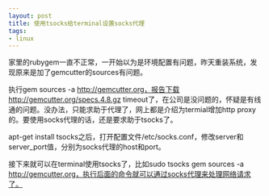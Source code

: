 ```yaml
---
layout: post
title: 使用tsocks给terminal设置socks代理
tags:
- linux
---
```

家里的rubygem一直不正常，一开始以为是环境配置有问题，昨天重装系统，发现原来是加了gemcutter的sources有问题。

执行gem sources -a http://gemcutter.org，报告下载http://gemcutter.org/specs.4.8.gz timeout了，在公司是没问题的，怀疑是有线通的问题。没办法，只能求助于代理了，网上都是介绍为termial增加http proxy的。要使用socks代理的话，还是要求助于tsocks了。

apt-get install tsocks之后，打开配置文件/etc/socks.conf，修改server和server_port值，分别为socks代理的host和port。

接下来就可以在terminal使用tsocks了，比如sudo tsocks gem sources -a http://gemcutter.org，执行后面的命令就可以通过socks代理来处理网络请求了。

